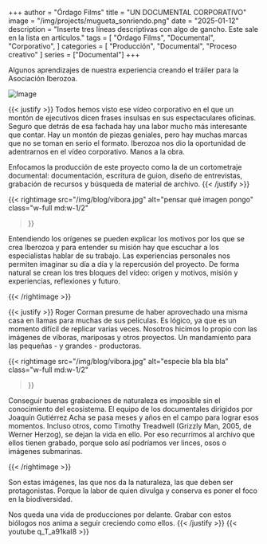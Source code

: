 +++
author = "Órdago Films"
title = "UN DOCUMENTAL CORPORATIVO"
image = "/img/projects/mugueta_sonriendo.png"
date = "2025-01-12"
description = "Inserte tres líneas descriptivas con algo de gancho. Este sale en la lista en artículos."
tags = [
    "Órdago Films",
    "Documental",
    "Corporativo",
]
categories = [
    "Producción",
    "Documental",
    "Proceso creativo"
]
series = ["Documental"]
+++

Algunos aprendizajes de nuestra experiencia creando el tráiler para la Asociación Iberozoa.

![Image](/img/blog/vibora.jpg)

{{< justify >}}
Todos hemos visto ese vídeo corporativo en el que un montón de ejecutivos dicen frases insulsas en sus espectaculares oficinas. Seguro que detrás de esa fachada hay una labor mucho más interesante que contar. Hay un montón de piezas geniales, pero hay muchas marcas que no se toman en serio el formato. Iberozoa nos dio la oportunidad de adentrarnos en el vídeo corporativo. Manos a la obra.

Enfocamos la producción de este proyecto como la de un cortometraje documental: documentación, escritura de guion, diseño de entrevistas, grabación de recursos y búsqueda de material de archivo.
{{< /justify >}}


<!--(w: 1/2, 1/3, 1/4, 1/5)-->
{{< rightimage src="/img/blog/vibora.jpg" alt="pensar qué imagen pongo" 
    class="w-full md:w-1/2"
>}}
<!--Acompaño este párrafo con foto de origen o foto de bichos?? -->
Entendiendo los orígenes se pueden explicar los motivos por los que se crea Iberozoa y para entender su misión hay que escuchar a los especialistas hablar de su trabajo. Las experiencias personales nos permiten imaginar su día a día y la repercusión del proyecto. De forma natural se crean los tres bloques del vídeo: origen y motivos, misión y experiencias, reflexiones y futuro.

{{< /rightimage >}}

{{< justify >}}
Roger Corman presume de haber aprovechado una misma casa en llamas para muchas de sus películas. Es lógico, ya que es un momento difícil de replicar varias veces. Nosotros hicimos lo propio con las imágenes de víboras, mariposas y otros proyectos. Un mandamiento para las pequeñas - y grandes - productoras.

{{< rightimage src="/img/blog/vibora.jpg" alt="especie bla bla bla" 
    class="w-full md:w-1/2"
>}}

Conseguir buenas grabaciones de naturaleza es imposible sin el conocimiento del ecosistema. El equipo de los documentales dirigidos por Joaquín Gutiérrez Acha se pasa meses y años en el campo para lograr esos momentos. Incluso otros, como Timothy Treadwell (Grizzly Man, 2005, de Werner Herzog), se dejan la vida en ello. Por eso recurrimos al archivo que ellos tienen grabado, porque solo así podríamos ver linces, osos o imágenes submarinas.

{{< /rightimage >}}

Son estas imágenes, las que nos da la naturaleza, las que deben ser protagonistas. Porque la labor de quien divulga y conserva es poner el foco en la biodiversidad.

Nos queda una vida de producciones por delante. Grabar con estos biólogos nos anima a seguir creciendo como ellos.
{{< /justify >}}
{{< youtube q_T_a91kaI8 >}}
